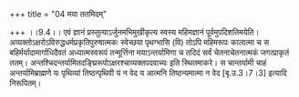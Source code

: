 +++
title = "04 मया ततमिदम्"

+++
।।9.4।। एवं ज्ञानं प्रस्तुत्याऽर्जुनमभिमुखीकृत्य स्वस्य महिमज्ञानं
पूर्वमुपदिशतिमयेति। अव्यक्तोऽक्षरोऽविरुद्धधर्मप्रकृतिपुरुषात्मकः
स्वेच्छया पृथग्भासि (वि) तोऽपि महिमरूपः कालात्मा च स
बहिर्मर्यादामार्गाधिदैवतं अध्यात्मस्वरूपं तन्मूर्त्तिना मयाऽन्तर्यामिणा
च तदिदं सर्वं चेतनाचेतनात्मकं जगत्प्राकृतं
ततम्। अन्तश्चिदन्तर्यामितदङ्घ्रिरूपोऽक्षरश्चाव्यक्तपदवाच्यः इति
स्थितमाकरे। स चान्तर्यामी चाहं अन्तर्यामिब्राह्मणे यः पृथिव्यां
तिष्ठन्पृथिवी यं न वेद य आत्मनि तिष्ठन्यमात्मा न वेद \[बृ.उ.3।7।3\]
इत्यादि निरूपितम्।
